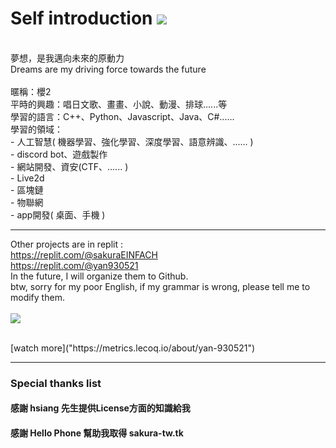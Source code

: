 # Self introduction <img src="https://komarev.com/ghpvc/?username=yan-930521&label=VIEWS&style=flat&color=5F9EA0"><br>
<br>
夢想，是我邁向未來的原動力<br>
Dreams are my driving force towards the future<br>
<br>
暱稱：櫻2<br>
平時的興趣：唱日文歌、畫畫、小說、動漫、排球......等<br>
學習的語言：C++、Python、Javascript、Java、C#......<br>
學習的領域：<br>
- 人工智慧( 機器學習、強化學習、深度學習、語意辨識、...... )<br>
- discord bot、遊戲製作<br>
- 網站開發、資安(CTF、...... )<br>
- Live2d<br>
- 區塊鏈<br>
- 物聯網<br>
- app開發( 桌面、手機 )<br>

---

Other projects are in replit :<br>
https://replit.com/@sakuraEINFACH<br>
https://replit.com/@yan930521<br>
In the future, I will organize them to Github.<br>
btw, sorry for my poor English, if my grammar is wrong, please tell me to modify them.<br>
<br>
<img align="center" src="https://metrics.lecoq.io/yan-930521">

<br>
[watch more]("https://metrics.lecoq.io/about/yan-930521")<br>

- - -

### Special thanks list

#### 感謝 hsiang 先生提供License方面的知識給我

#### 感謝 Hello Phone 幫助我取得 sakura-tw.tk
<!--
**yan-930521/yan-930521** is a ✨ _special_ ✨ repository because its `README.md` (this file) appears on your GitHub profile.

Here are some ideas to get you started:

- 🔭 I’m currently working on ...
- 🌱 I’m currently learning ...
- 👯 I’m looking to collaborate on ...
- 🤔 I’m looking for help with ...
- 💬 Ask me about ...
- 📫 How to reach me: ...
- 😄 Pronouns: ...
- ⚡ Fun fact: ...
<img align="center" src="https://github-readme-stats.vercel.app/api?username=yan-930521&show_icons=true&theme=radical"><br>
-->
